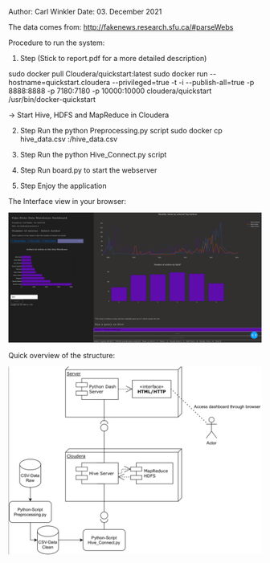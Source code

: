 Author: Carl Winkler
Date: 03. December 2021

The data comes from: http://fakenews.research.sfu.ca/#parseWebs

Procedure to run the system:

1. Step (Stick to report.pdf for a more detailed description)

sudo docker pull Cloudera/quickstart:latest
sudo docker run --hostname=quickstart.cloudera --privileged=true -t -i --publish-all=true -p 8888:8888 -p 7180:7180 -p 10000:10000 cloudera/quickstart /usr/bin/docker-quickstart

-> Start Hive, HDFS and MapReduce in Cloudera

2. Step
Run the python Preprocessing.py script
sudo docker cp hive_data.csv <ID of Container>:/hive_data.csv

3. Step
Run the python Hive_Connect.py script

4. Step
Run board.py to start the webserver

5. Step
Enjoy the application

The Interface view in your browser:

![This is how the Web-Interface looks like](https://github.com/Chipato1/DataWarehouse-FakeNews/blob/main/Full_View.png)


Quick overview of the structure:

![This is how the Software is structured](https://github.com/Chipato1/DataWarehouse-FakeNews/blob/main/structure.png)
